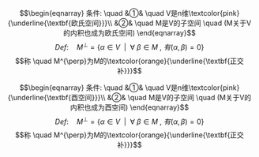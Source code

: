 $$\begin{eqnarray}
条件: \quad
&①& \quad V是n维\textcolor{pink}{\underline{\textbf{欧氏空间}}}\\
&②& \quad M是V的子空间 \quad (M关于V的内积也成为欧氏空间)
\end{eqnarray}$$
$$\tag{正交补}Def: \quad M^{\perp}=\{\alpha \in V\ \ |\ \  \forall \ \beta \in M \ , \ 有(\alpha,\beta)=0\}$$
$$称 \quad M^{\perp}为M的\textcolor{orange}{\underline{\textbf{正交补}}}$$

$$\begin{eqnarray}
条件: \quad
&①& \quad V是n维\textcolor{pink}{\underline{\textbf{酉空间}}}\\
&②& \quad M是V的子空间 \quad (M关于V的内积也成为酉空间)
\end{eqnarray}$$
$$\tag{正交补}Def: \quad M^{\perp}=\{\alpha \in V\ \ |\ \  \forall \ \beta \in M \ , \ 有(\alpha,\beta)=0\}$$
$$称 \quad M^{\perp}为M的\textcolor{orange}{\underline{\textbf{正交补}}}$$
